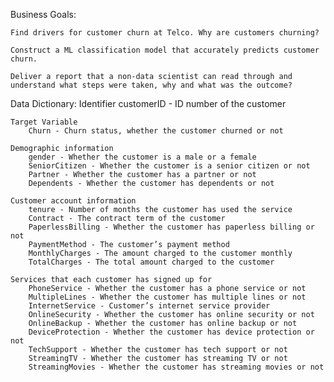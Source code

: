 
Business Goals:

    Find drivers for customer churn at Telco. Why are customers churning?

    Construct a ML classification model that accurately predicts customer churn.

    Deliver a report that a non-data scientist can read through and understand what steps were taken, why and what was the outcome?


Data Dictionary: 
    Identifier
        customerID - ID number of the customer

    Target Variable
        Churn - Churn status, whether the customer churned or not

    Demographic information
        gender - Whether the customer is a male or a female
        SeniorCitizen - Whether the customer is a senior citizen or not
        Partner - Whether the customer has a partner or not
        Dependents - Whether the customer has dependents or not

    Customer account information
        tenure - Number of months the customer has used the service
        Contract - The contract term of the customer
        PaperlessBilling - Whether the customer has paperless billing or not
        PaymentMethod - The customer’s payment method
        MonthlyCharges - The amount charged to the customer monthly
        TotalCharges - The total amount charged to the customer

    Services that each customer has signed up for
        PhoneService - Whether the customer has a phone service or not
        MultipleLines - Whether the customer has multiple lines or not
        InternetService - Customer’s internet service provider
        OnlineSecurity - Whether the customer has online security or not
        OnlineBackup - Whether the customer has online backup or not
        DeviceProtection - Whether the customer has device protection or not
        TechSupport - Whether the customer has tech support or not
        StreamingTV - Whether the customer has streaming TV or not
        StreamingMovies - Whether the customer has streaming movies or not
